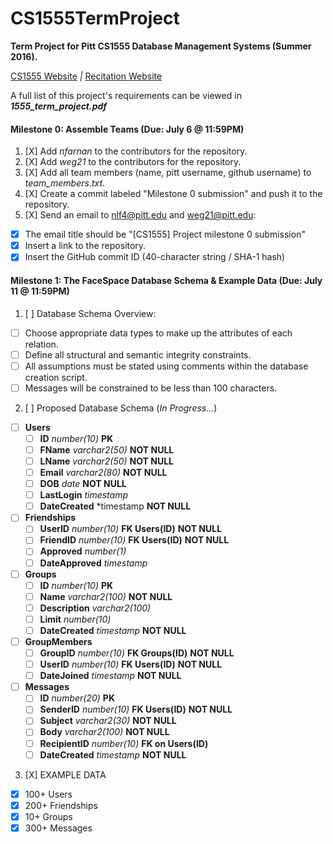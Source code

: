 # CS1555TermProject

**Term Project for Pitt CS1555 Database Management Systems (Summer 2016).**

[CS1555 Website](https://people.cs.pitt.edu/~nlf4/cs1555/)  *|* [Recitation Website](https://people.cs.pitt.edu/~weg21/1555.html)

A full list of this project's requirements can be viewed in **_1555_term_project.pdf_**

#### Milestone 0: Assemble Teams (Due: July 6 @ 11:59PM)

1. [X] Add *nfarnan* to the contributors for the repository.  
2. [X] Add *weg21* to the contributors for the repository.  
3. [X] Add all team members (name, pitt username, github username) to *team_members.txt*.  
4. [X] Create a commit labeled "Milestone 0 submission" and push it to the repository.  
5. [X] Send an email to nlf4@pitt.edu and weg21@pitt.edu:  
  * [X] The email title should be "[CS1555] Project milestone 0 submission"  
  * [X] Insert a link to the repository.  
  * [X] Insert the GitHub commit ID (40-character string / SHA-1 hash)  

#### Milestone 1: The FaceSpace Database Schema & Example Data (Due: July 11 @ 11:59PM)

1. [ ] Database Schema Overview:  
  * [ ] Choose appropriate data types to make up the attributes of each relation.  
  * [ ] Define all structural and semantic integrity constraints.  
  * [ ] All assumptions must be stated using comments within the database creation script.  
  * [ ] Messages will be constrained to be less than 100 characters.  
2. [ ] Proposed Database Schema (*In Progress...*)  
  * [ ] **Users**  
    * [ ] **ID** *number(10)* **PK**  
    * [ ] **FName** *varchar2(50)* **NOT NULL**  
    * [ ] **LName** *varchar2(50)* **NOT NULL**  
    * [ ] **Email** *varchar2(80)* **NOT NULL**  
    * [ ] **DOB** *date* **NOT NULL**  
    * [ ] **LastLogin** *timestamp*  
    * [ ] **DateCreated** *timestamp **NOT NULL**  
  * [ ] **Friendships**  
    * [ ] **UserID** *number(10)* **FK Users(ID)** **NOT NULL**  
    * [ ] **FriendID** *number(10)* **FK Users(ID)** **NOT NULL**  
    * [ ] **Approved** *number(1)*  
    * [ ] **DateApproved** *timestamp*  
  * [ ] **Groups**  
    * [ ] **ID** *number(10)* **PK**  
    * [ ] **Name** *varchar2(100)* **NOT NULL**  
    * [ ] **Description** *varchar2(100)*  
    * [ ] **Limit** *number(10)*  
    * [ ] **DateCreated** *timestamp* **NOT NULL**  
  * [ ] **GroupMembers**  
    * [ ] **GroupID** *number(10)* **FK Groups(ID)** **NOT NULL**  
    * [ ] **UserID** *number(10)* **FK Users(ID)** **NOT NULL**  
    * [ ] **DateJoined** *timestamp* **NOT NULL**  
  * [ ] **Messages**  
    * [ ] **ID** *number(20)* **PK**  
    * [ ] **SenderID** *number(10)* **FK Users(ID)** **NOT NULL**  
    * [ ] **Subject** *varchar2(30)*    **NOT NULL**  
    * [ ] **Body** *varchar2(100)*      **NOT NULL**  
    * [ ] **RecipientID** *number(10)*  **FK on Users(ID)**  
    * [ ] **DateCreated** *timestamp* **NOT NULL**  
3. [X] EXAMPLE DATA  
  * [X] 100+ Users  
  * [X] 200+ Friendships  
  * [X] 10+ Groups  
  * [X] 300+ Messages  
